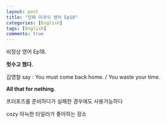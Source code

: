 ```yaml
---
layout: post
title: "진짜 미국식 영어 Ep18"
categories: [English]
tags: [English]
comments: true
---
```


비정상 영어 Ep18. 

<b>헛수고 했다.</b>

김영철 say : You must come back home. / You waste your time.

<b>All that for nothing.</b>

프러포즈를 준비하다가 실패한 경우에도 사용가능하다 

cozy 아늑한 타일러가 좋아하는 장소

